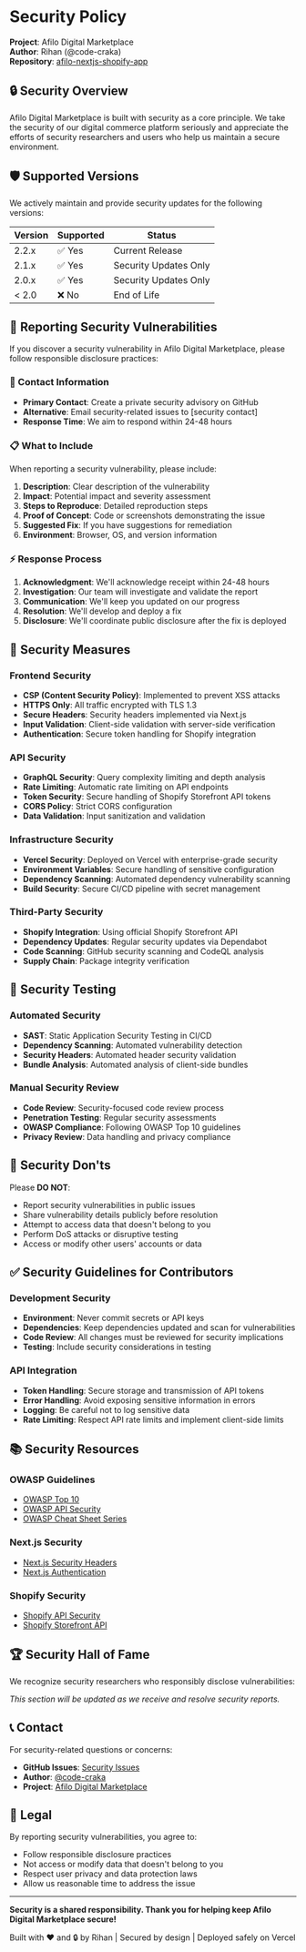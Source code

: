 # Security Policy

**Project**: Afilo Digital Marketplace  
**Author**: Rihan (@code-craka)  
**Repository**: [afilo-nextjs-shopify-app](https://github.com/code-craka/afilo-nextjs-shopify-app)  

## 🔒 Security Overview

Afilo Digital Marketplace is built with security as a core principle. We take the security of our digital commerce platform seriously and appreciate the efforts of security researchers and users who help us maintain a secure environment.

## 🛡️ Supported Versions

We actively maintain and provide security updates for the following versions:

| Version | Supported          | Status |
| ------- | ------------------ | ------ |
| 2.2.x   | ✅ Yes             | Current Release |
| 2.1.x   | ✅ Yes             | Security Updates Only |
| 2.0.x   | ✅ Yes             | Security Updates Only |
| < 2.0   | ❌ No              | End of Life |

## 🚨 Reporting Security Vulnerabilities

If you discover a security vulnerability in Afilo Digital Marketplace, please follow responsible disclosure practices:

### 📧 Contact Information

- **Primary Contact**: Create a private security advisory on GitHub
- **Alternative**: Email security-related issues to [security contact]
- **Response Time**: We aim to respond within 24-48 hours

### 📋 What to Include

When reporting a security vulnerability, please include:

1. **Description**: Clear description of the vulnerability
2. **Impact**: Potential impact and severity assessment  
3. **Steps to Reproduce**: Detailed reproduction steps
4. **Proof of Concept**: Code or screenshots demonstrating the issue
5. **Suggested Fix**: If you have suggestions for remediation
6. **Environment**: Browser, OS, and version information

### ⚡ Response Process

1. **Acknowledgment**: We'll acknowledge receipt within 24-48 hours
2. **Investigation**: Our team will investigate and validate the report
3. **Communication**: We'll keep you updated on our progress
4. **Resolution**: We'll develop and deploy a fix
5. **Disclosure**: We'll coordinate public disclosure after the fix is deployed

## 🔐 Security Measures

### Frontend Security

- **CSP (Content Security Policy)**: Implemented to prevent XSS attacks
- **HTTPS Only**: All traffic encrypted with TLS 1.3
- **Secure Headers**: Security headers implemented via Next.js
- **Input Validation**: Client-side validation with server-side verification
- **Authentication**: Secure token handling for Shopify integration

### API Security

- **GraphQL Security**: Query complexity limiting and depth analysis
- **Rate Limiting**: Automatic rate limiting on API endpoints
- **Token Security**: Secure handling of Shopify Storefront API tokens
- **CORS Policy**: Strict CORS configuration
- **Data Validation**: Input sanitization and validation

### Infrastructure Security

- **Vercel Security**: Deployed on Vercel with enterprise-grade security
- **Environment Variables**: Secure handling of sensitive configuration
- **Dependency Scanning**: Automated dependency vulnerability scanning
- **Build Security**: Secure CI/CD pipeline with secret management

### Third-Party Security

- **Shopify Integration**: Using official Shopify Storefront API
- **Dependency Updates**: Regular security updates via Dependabot
- **Code Scanning**: GitHub security scanning and CodeQL analysis
- **Supply Chain**: Package integrity verification

## 🧪 Security Testing

### Automated Security

- **SAST**: Static Application Security Testing in CI/CD
- **Dependency Scanning**: Automated vulnerability detection
- **Security Headers**: Automated header security validation
- **Bundle Analysis**: Automated analysis of client-side bundles

### Manual Security Review

- **Code Review**: Security-focused code review process
- **Penetration Testing**: Regular security assessments
- **OWASP Compliance**: Following OWASP Top 10 guidelines
- **Privacy Review**: Data handling and privacy compliance

## 🚫 Security Don'ts

Please **DO NOT**:
- Report security vulnerabilities in public issues
- Share vulnerability details publicly before resolution
- Attempt to access data that doesn't belong to you
- Perform DoS attacks or disruptive testing
- Access or modify other users' accounts or data

## ✅ Security Guidelines for Contributors

### Development Security

- **Environment**: Never commit secrets or API keys
- **Dependencies**: Keep dependencies updated and scan for vulnerabilities
- **Code Review**: All changes must be reviewed for security implications
- **Testing**: Include security considerations in testing

### API Integration

- **Token Handling**: Secure storage and transmission of API tokens
- **Error Handling**: Avoid exposing sensitive information in errors
- **Logging**: Be careful not to log sensitive data
- **Rate Limiting**: Respect API rate limits and implement client-side limits

## 📚 Security Resources

### OWASP Guidelines
- [OWASP Top 10](https://owasp.org/www-project-top-ten/)
- [OWASP API Security](https://owasp.org/www-project-api-security/)
- [OWASP Cheat Sheet Series](https://cheatsheetseries.owasp.org/)

### Next.js Security
- [Next.js Security Headers](https://nextjs.org/docs/advanced-features/security-headers)
- [Next.js Authentication](https://nextjs.org/docs/authentication)

### Shopify Security
- [Shopify API Security](https://shopify.dev/docs/apps/auth/oauth/getting-started)
- [Shopify Storefront API](https://shopify.dev/docs/storefront-api)

## 🏆 Security Hall of Fame

We recognize security researchers who responsibly disclose vulnerabilities:

*This section will be updated as we receive and resolve security reports.*

## 📞 Contact

For security-related questions or concerns:

- **GitHub Issues**: [Security Issues](https://github.com/code-craka/afilo-nextjs-shopify-app/issues/new?template=security_report.md)
- **Author**: [@code-craka](https://github.com/code-craka)
- **Project**: [Afilo Digital Marketplace](https://app.afilo.io)

## 📄 Legal

By reporting security vulnerabilities, you agree to:
- Follow responsible disclosure practices
- Not access or modify data that doesn't belong to you
- Respect user privacy and data protection laws
- Allow us reasonable time to address the issue

---

**Security is a shared responsibility. Thank you for helping keep Afilo Digital Marketplace secure!**

Built with ❤️ and 🔒 by Rihan | Secured by design | Deployed safely on Vercel